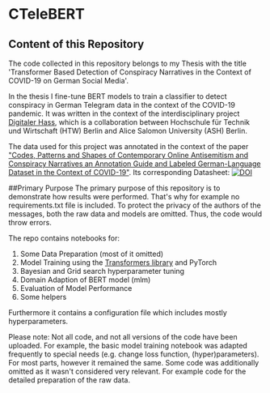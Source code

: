 # CTeleBERT
## Content of this Repository
The code collected in this repository belongs to my Thesis with the title 'Transformer Based Detection of 
Conspiracy Narratives in the Context of COVID-19 on German Social Media'. 

In the thesis I fine-tune BERT models to train a classifier to detect conspiracy in German Telegram data in the context 
of the COVID-19 pandemic.
It was written in the context of the interdisciplinary project [Digitaler Hass](https://www.digitalerhass.de/), which is 
a collaboration between Hochschule für Technik und Wirtschaft (HTW) Berlin and Alice Salomon University (ASH) Berlin.

The data used for this project was annotated in the context of the paper ["Codes, Patterns and Shapes of Contemporary Online 
Antisemitism and Conspiracy Narratives an Annotation Guide and Labeled German-Language Dataset in the Context of COVID-19"](https://doi.org/10.48550/arXiv.2210.07934). Its corresponding Datasheet: [![DOI](https://zenodo.org/badge/DOI/10.5281/zenodo.7093870.svg)](https://doi.org/10.5281/zenodo.7093870)


##Primary Purpose
The primary purpose of this repository is to demonstrate how results were performed. That's why for example no requirements.txt file is included.
To protect the privacy of the authors of the messages, both the raw data and models are omitted. Thus, the code would throw errors.  

The repo contains notebooks for:
1) Some Data Preparation (most of it omitted)
2) Model Training using the [Transformers library](https://huggingface.co/docs/transformers/index) and PyTorch
3) Bayesian and Grid search hyperparameter tuning 
4) Domain Adaption of BERT model (mlm)
5) Evaluation of Model Performance 
6) Some helpers

Furthermore it contains a configuration file which includes mostly hyperparameters. 

Please note: Not all code, and not all versions of the code have been uploaded. For example, the basic model training
notebook was adapted frequently to special needs (e.g. change loss function, (hyper)parameters).
For most parts, however it remained the same. Some code was additionally omitted as it wasn't considered very relevant. For 
example code for the detailed preparation of the raw data.
